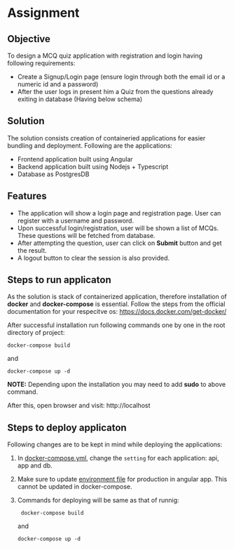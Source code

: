 # Assignment

## Objective
To design a MCQ quiz application with registration and login having following requirements:
- Create a Signup/Login page (ensure login through both the email id or a
numeric id and a password)
- After the user logs in present him a Quiz from the questions already exiting in database (Having below schema)

## Solution
The solution consists creation of containeried applications for easier bundling and deployment. Following are the applications:
- Frontend application built using Angular
- Backend application built using Nodejs + Typescript
- Database as PostgresDB

## Features
- The application will show a login page and registration page. User can register with a username and password.
- Upon successful login/registration, user will be shown a list of MCQs. These questions will be fetched from database.
- After attempting the question, user can click on **Submit** button and get the result.
- A logout button to clear the session is also provided.

## Steps to run applicaton
As the solution is stack of containerized application, therefore installation of **docker** and **docker-compose** is essential. Follow the steps from the official documentation for your respecitve os:
https://docs.docker.com/get-docker/

After successful installation run following commands one by one in the root directory of project:

```
docker-compose build
```
and

```
docker-compose up -d
```
**NOTE:** Depending upon the installation you may need to add **sudo** to above command.

After this, open browser and visit: http://localhost

## Steps to deploy applicaton

Following changes are to be kept in mind while deploying the applications:

1. In [docker-compose.yml](./docker-compose.yml), change the `setting` for each application: api, app and db.
2. Make sure to update [environment file](./app/src/environments/environment.prod.ts) for production in angular app. This cannot be updated in docker-compose.
3. Commands for deploying will be same as that of runnig:
   ```
    docker-compose build
    ```
    and

    ```
    docker-compose up -d
    ```